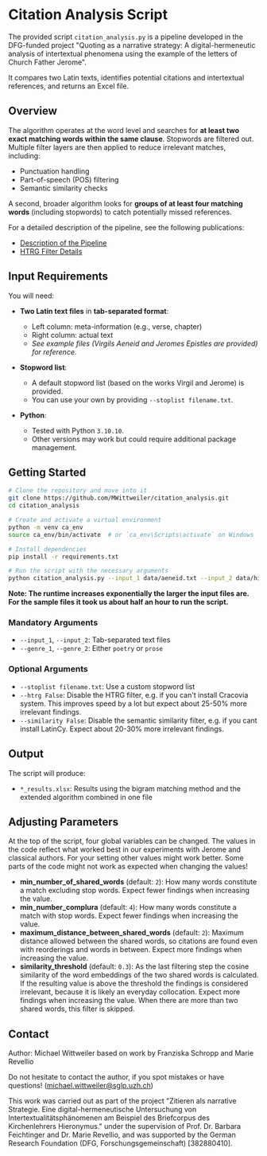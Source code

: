 # Citation Analysis Script

The provided script `citation_analysis.py` is a pipeline developed in the DFG-funded project "Quoting as a narrative strategy: A digital-hermeneutic analysis of intertextual phenomena using the example of the letters of Church Father Jerome".

It compares two Latin texts, identifies potential citations and intertextual references, and returns an Excel file.

## Overview

The algorithm operates at the word level and searches for **at least two exact matching words within the same clause**. Stopwords are filtered out. Multiple filter layers are then applied to reduce irrelevant matches, including:

* Punctuation handling
* Part-of-speech (POS) filtering
* Semantic similarity checks

A second, broader algorithm looks for **groups of at least four matching words** (including stopwords) to catch potentially missed references.

For a detailed description of the pipeline, see the following publications:

* [Description of the Pipeline](https://www.digitalhumanities.org/dhq/vol/18/3/000716/000716.html)
* [HTRG Filter Details](https://doi.org/10.1093/llc/fqae078)

## Input Requirements

You will need:

* **Two Latin text files** in **tab-separated format**:

  * Left column: meta-information (e.g., verse, chapter)
  * Right column: actual text
  * *See example files (Virgils Aeneid and Jeromes Epistles are provided) for reference.*

* **Stopword list**:

  * A default stopword list (based on the works Virgil and Jerome) is provided.
  * You can use your own by providing `--stoplist filename.txt`.

* **Python**:

  * Tested with Python `3.10.10`.
  * Other versions may work but could require additional package management.

## Getting Started

```bash
# Clone the repository and move into it
git clone https://github.com/MWittweiler/citation_analysis.git
cd citation_analysis

# Create and activate a virtual environment
python -m venv ca_env
source ca_env/bin/activate  # or `ca_env\Scripts\activate` on Windows

# Install dependencies
pip install -r requirements.txt

# Run the script with the necessary arguments
python citation_analysis.py --input_1 data/aeneid.txt --input_2 data/hieronymus_epistles.txt --genre_1 poetry --genre_2 prose
```
**Note: The runtime increases exponentially the larger the input files are. For the sample files it took us about half an hour to run the script.**

### Mandatory Arguments

* `--input_1`, `--input_2`: Tab-separated text files
* `--genre_1`, `--genre_2`: Either `poetry` or `prose`

### Optional Arguments

* `--stoplist filename.txt`: Use a custom stopword list
* `--htrg False`: Disable the HTRG filter, e.g. if you can't install Cracovia system. This improves speed by a lot but expect about 25-50% more irrelevant findings.
* `--similarity False`: Disable the semantic similarity filter, e.g. if you cant install LatinCy. Expect about 20-30% more irrelevant findings.

## Output

The script will produce:

* `*_results.xlsx`: Results using the bigram matching method and the extended algorithm combined in one file


## Adjusting Parameters

At the top of the script, four global variables can be changed. The values in the code reflect what worked best in our experiments with Jerome and classical authors. For your setting other values might work better. Some parts of the code might not work as expected when changing the values!


* **min_number_of_shared_words** (default: `2`): How many words constitute a match excluding stop words. Expect fewer findings when increasing the value.
* **min_number_complura** (default: `4`): How many words constitute a match with stop words. Expect fewer findings when increasing the value.
* **maximum_distance_between_shared_words** (default: `2`): Maximum distance allowed between the shared words, so citations are found even with reorderings and words in between. Expect more findings when increasing the value.
* **similarity_threshold** (default: `0.3`): As the last filtering step the cosine similarity of the word embeddings of the two shared words is calculated. If the resulting value is above the threshold the findings is considered irrelevant, because it is likely an everyday collocation. Expect more findings when increasing the value. When there are more than two shared words, this filter is skipped.


## Contact

Author: Michael Wittweiler based on work by Franziska Schropp and Marie Revellio

Do not hesitate to contact the author, if you spot mistakes or have questions! (michael.wittweiler@sglp.uzh.ch)

This work was carried out as part of the project "Zitieren als narrative Strategie. Eine digital-hermeneutische Untersuchung von Intertextualitätsphänomenen am Beispiel des Briefcorpus des Kirchenlehrers Hieronymus." under the supervision of Prof. Dr. Barbara Feichtinger and Dr. Marie Revellio, and was supported by the German Research Foundation (DFG, Forschungsgemeinschaft) [382880410].
